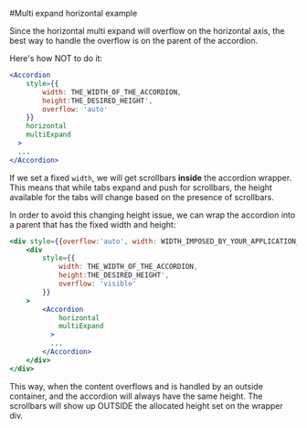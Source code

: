 #Multi expand horizontal example

Since the horizontal multi expand will overflow on the horizontal axis, the best way to
handle the overflow is on the parent of the accordion. 

Here's how NOT to do it:

```jsx
<Accordion
    style={{
    	width: THE_WIDTH_OF_THE_ACCORDION, 
    	height:THE_DESIRED_HEIGHT',
    	overflow: 'auto'
	}}
    horizontal
    multiExpand
  >
  ...
</Accordion>
```

If we set a fixed `width`, we will get scrollbars **inside** the accordion wrapper. This means that while tabs expand and push for scrollbars, the height available for the tabs will
change based on the presence of scrollbars.

In order to avoid this changing height issue, we can wrap the accordion into a parent that has the fixed width and height:


```jsx
<div style={{overflow:'auto', width: WIDTH_IMPOSED_BY_YOUR_APPLICATION_LAYOUT }}>
	<div
		style={{
	    	width: THE_WIDTH_OF_THE_ACCORDION, 
	    	height:THE_DESIRED_HEIGHT',
	    	overflow: 'visible'
		}}
	>	
		<Accordion
		    horizontal
		    multiExpand
		  >
		  ...
		</Accordion>
	</div>
</div>

```

This way, when the content overflows and is handled by an outside container, and the accordion will always have the same height. The scrollbars will show up OUTSIDE the allocated height set on the wrapper div. 
